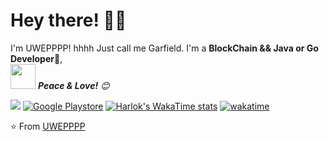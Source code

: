 <!-- Greeting -->
# Hey there! :wave::smiley:

<!--Introduction -->
I'm UWEPPPP! hhhh Just call me Garfield. I'm a **BlockChain && Java or Go Developer**:iphone:,
<br>
<img src="https://media.giphy.com/media/LnQjpWaON8nhr21vNW/giphy.gif" width="40"> <em><b>Peace & Love!</b> :blush:</em>

<!-- Your badges -->

<!-- Profile View Count -->
![](https://komarev.com/ghpvc/?username=UWEPPPP&style=flat)
[![Google Playstore](https://img.shields.io/badge/-Joy_Apps_Developers_Team-gray?style=flat&logo=Google-Play&logoColor=white)](https://play.google.com/store/apps/developer?id=Joy+Apps+Developers+Team&hl=en_IN)
[![Harlok's WakaTime stats](https://github-readme-stats.vercel.app/api/wakatime?username=UWEPPP&style=ConpactlayOut)](https://github.com/anuraghazra/github-readme-stats)
[![wakatime](https://wakatime.com/badge/user/446a4df0-ef71-4efe-a369-3baa64a31916.svg?style=default)](https://wakatime.com/@446a4df0-ef71-4efe-a369-3baa64a31916)


<!--
**UWEPPPP/UWEPPPP** is a ✨ _special_ ✨ repository because its `README.md` (this file) appears on your GitHub profile.

Here are some ideas to get you started:

- 🔭 I’m currently working on ...
- 🌱 I’m currently learning ...
- 👯 I’m looking to collaborate on ...
- 🤔 I’m looking for help with ...
- 💬 Ask me about ...
- 📫 How to reach me: ...
- 😄 Pronouns: ...
- ⚡ Fun fact: ...
-->

⭐️ From [UWEPPPP](https://github.com/UWEPPPP)
